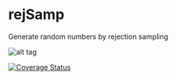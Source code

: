 # rejSamp
Generate random numbers by rejection sampling

![alt tag](https://travis-ci.org/Dotterbart/rejSamp.svg?branch=master)

[![Coverage Status](https://coveralls.io/repos/babasbot/active_model_warnings/badge.svg?branch=travis-badge-readme&service=github)](https://coveralls.io/github/babasbot/active_model_warnings?branch=travis-badge-readme)
